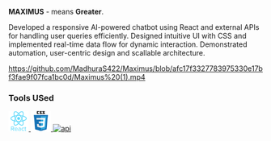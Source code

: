 **MAXIMUS** - means **Greater**.

Developed a responsive AI-powered chatbot using React and external APIs for handling user queries efficiently. Designed intuitive UI with CSS and implemented real-time data flow for dynamic interaction. 
Demonstrated automation, user-centric design and scallable architecture.

https://github.com/MadhuraS422/Maximus/blob/afc17f3327783975330e17bf3fae9f07fca1bc0d/Maximus%20(1).mp4

<h3>Tools USed</h3>

<a href="https://reactjs.org/" target="_blank" rel="noreferrer"> <img src="https://raw.githubusercontent.com/devicons/devicon/master/icons/react/react-original-wordmark.svg" alt="react" width="40" height="40"/> </a>
 <a href="https://www.w3schools.com/css/" target="_blank" rel="noreferrer"> <img src="https://raw.githubusercontent.com/devicons/devicon/master/icons/css3/css3-original-wordmark.svg" alt="css3" width="40" height="40"/> </a>
  <a href="https://www.w3schools.com/api/" target="_blank" rel="noreferrer"> <img src="https://raw.githubusercontent.com/devicons/devicon/master/icons/api/api-original-wordmark.svg" alt="api" width="40" height="40"/> </a>
